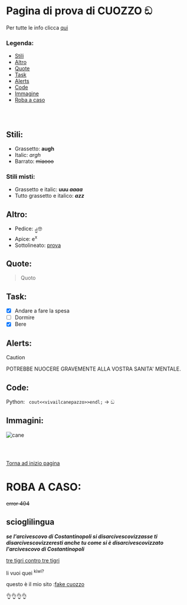 <a name="inizio_pagina"></a>
# Pagina di prova di CUOZZO ඞ

Per tutte le info clicca [qui](https://docs.github.com/en/get-started/writing-on-github/getting-started-with-writing-and-formatting-on-github/basic-writing-and-formatting-syntax)
### Legenda: 
- [Stili](#Stili)
- [Altro](#Altro)
- [Quote](#Quote)
- [Task](#Task)
- [Alerts](#Alerts)
- [Code](#Code)
- [Immagine](#Immagini)
- [Roba a caso](#Robaccia)

###  

## Stili:  
- Grassetto: **augh**
- Italic: _argh_
- Barrato: 	~~miaooo~~

### Stili misti: 
- Grassetto e italic: **uuu _aaaa_**
- Tutto grassetto e italico: ***azz***

## Altro: 
- Pedice: <sub>☝️</sub>🤓
- Apice: e<sup>x</sup>
- Sottolineato: <ins>prova</ins>

## Quote: 
> Quoto

## Task:
- [X] Andare a fare la spesa
- [ ] Dormire
- [X] Bere  

## Alerts:
> [!CAUTION]
> POTREBBE NUOCERE GRAVEMENTE ALLA VOSTRA SANITA' MENTALE.

## Code: 
Python: ` cout<<vivailcanepazzo>>endl;` -> ඞ

## Immagini: 
![cane](https://img.freepik.com/foto-premium/cane-vestito-di-mantello-nero-con-cappuccio-e-falce_12395-1759.jpg)


###  
[Torna ad inizio pagina](#inizio_pagina)

# ROBA A CASO:
~~error 404~~
## scioglilingua
***se l'arcivescovo di Costantinopoli si disarcivescovizzasse ti disarcivescovizzeresti anche tu come si è disarcivescovizzato l'arcivescovo di Costantinopoli***

<ins>tre tigri contro tre tigri</ins>

  li vuoi quei <sup>kiwi?</sup> 

  questo è il mio sito :[fake cuozzo](http://www.cuozzo.it)



  
 👌👌👌👌
